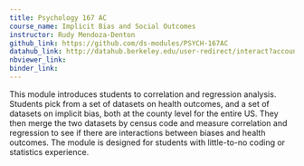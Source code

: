 ```yaml
---
title: Psychology 167 AC
course_name: Implicit Bias and Social Outcomes
instructor: Rudy Mendoza-Denton
github_link: https://github.com/ds-modules/PSYCH-167AC
datahub_link: http://datahub.berkeley.edu/user-redirect/interact?account=ds-modules&repo=PSYCH-167AC&branch=master&path=
nbviewer_link:
binder_link:
---
```

This module introduces students to correlation and regression analysis.  Students pick from a set of datasets on health outcomes, and a set of datasets on implicit bias, both at the county level for the entire US. They then merge the two datasets by census code and measure correlation and regression to see if there are interactions between biases and health outcomes.   The module is designed for students with little-to-no coding or statistics experience.
